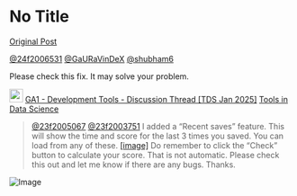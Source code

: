 # No Title

[Original Post](https://discourse.onlinedegree.iitm.ac.in/t/163765/7)

<p><a class="mention" href="/u/24f2006531">@24f2006531</a> <a class="mention" href="/u/gauravindex">@GaURaVinDeX</a> <a class="mention" href="/u/shubham6">@shubham6</a></p>
<p>Please check this fix. It may solve your problem.</p>
<aside class="quote quote-modified" data-post="67" data-topic="161083">
  <div class="title">
    <div class="quote-controls"></div>
    <img loading="lazy" alt="" width="24" height="24" src="https://dub1.discourse-cdn.com/flex013/user_avatar/discourse.onlinedegree.iitm.ac.in/s.anand/48/15264_2.png" class="avatar">
    <a href="https://discourse.onlinedegree.iitm.ac.in/t/ga1-development-tools-discussion-thread-tds-jan-2025/161083/67">GA1 - Development Tools - Discussion Thread [TDS Jan 2025]</a> <a class="badge-category__wrapper " href="/c/courses/tds-kb/34"><span data-category-id="34" style="--category-badge-color: #0088CC; --category-badge-text-color: #FFFFFF; --parent-category-badge-color: #3AB54A;" data-parent-category-id="9" data-drop-close="true" class="badge-category --has-parent" title="This category is created to address subject-specific queries related to Tools in Data Science"><span class="badge-category__name">Tools in Data Science</span></span></a>
  </div>
  <blockquote>
    <a class="mention" href="/u/23f2005067">@23f2005067</a> <a class="mention" href="/u/23f2003751">@23f2003751</a> I added a “Recent saves” feature. 
This will show the time and score for the last 3 times you saved. You can load from any of these. 
 <a class="lightbox" href="https://europe1.discourse-cdn.com/flex013/uploads/iitm/original/3X/c/e/ce7bbb617fc5997babd5910bd19e8ac3f9c3fe07.png" data-download-href="/uploads/short-url/tsDs6TuN8b4S4JxFXIYSl9kGajR.png?dl=1" title="image">[image]</a> 
Do remember to click the “Check” button to calculate your score. That is not automatic. 
Please check this out and let me know if there are any bugs. Thanks.
  </blockquote>
</aside>


![Image](https://dub1.discourse-cdn.com/flex013/user_avatar/discourse.onlinedegree.iitm.ac.in/s.anand/48/15264_2.png)
